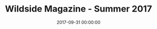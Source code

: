 ---
title: "Wildside Magazine - Summer 2017"
link: "/downloads/Wildside-Magazine-Article-Issue-4-2017.pdf"
cover_image: "/images/blog/media/wildside-magazine-summer-2017-900w.jpg"
publish_date: "2017-09-31 00:00:00"
date: "2017-09-31 00:00:00"
---